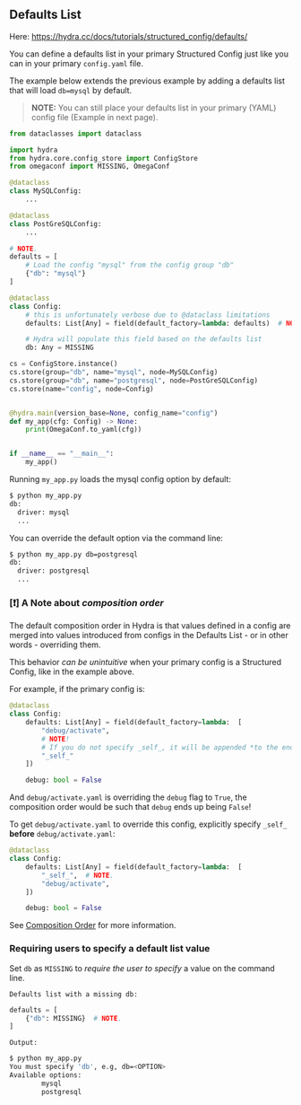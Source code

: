 ## Defaults List

Here: https://hydra.cc/docs/tutorials/structured_config/defaults/

You can define a defaults list in your primary Structured Config just like you can in your primary `config.yaml` file.

The example below extends the previous example by adding a defaults list that will load `db=mysql` by default.

> **NOTE:** You can still place your defaults list in your primary (YAML) config file (Example in next page).

```python
from dataclasses import dataclass

import hydra
from hydra.core.config_store import ConfigStore
from omegaconf import MISSING, OmegaConf

@dataclass
class MySQLConfig:
    ...

@dataclass
class PostGreSQLConfig:
    ...

# NOTE.
defaults = [
    # Load the config "mysql" from the config group "db"
    {"db": "mysql"}
]

@dataclass
class Config:
    # this is unfortunately verbose due to @dataclass limitations
    defaults: List[Any] = field(default_factory=lambda: defaults)  # NOTE.

    # Hydra will populate this field based on the defaults list
    db: Any = MISSING

cs = ConfigStore.instance()
cs.store(group="db", name="mysql", node=MySQLConfig)
cs.store(group="db", name="postgresql", node=PostGreSQLConfig)
cs.store(name="config", node=Config)


@hydra.main(version_base=None, config_name="config")
def my_app(cfg: Config) -> None:
    print(OmegaConf.to_yaml(cfg))


if __name__ == "__main__":
    my_app()
```

Running `my_app.py` loads the mysql config option by default:
```sh
$ python my_app.py
db:
  driver: mysql
  ...
```

You can override the default option via the command line:
```sh
$ python my_app.py db=postgresql
db:
  driver: postgresql
  ...
```



### [❗] A Note about *composition order*

The default composition order in Hydra is that values defined in a config are merged into values introduced from configs in the Defaults List - or in other words - overriding them. 

This behavior *can be unintuitive* when your primary config is a Structured Config, like in the example above.

For example, if the primary config is:
```python
@dataclass
class Config:
    defaults: List[Any] = field(default_factory=lambda:  [
        "debug/activate",
        # NOTE!
        # If you do not specify _self_, it will be appended *to the end* of the defaults list by default.
        "_self_"
    ])

    debug: bool = False
```
And `debug/activate.yaml` is overriding the `debug` flag to `True`, the composition order would be such that `debug` ends up being `False`!

To get `debug/activate.yaml` to override this config, explicitly specify `_self_` **before** `debug/activate.yaml`:
```python
@dataclass
class Config:
    defaults: List[Any] = field(default_factory=lambda:  [
        "_self_",  # NOTE.
        "debug/activate",
    ])

    debug: bool = False
```

See [Composition Order](https://hydra.cc/docs/advanced/defaults_list/#composition-order) for more information.



### Requiring users to specify a default list value

Set `db` as `MISSING` to *require the user to specify* a value on the command line.

`Defaults list with a missing db:`
```python
defaults = [
    {"db": MISSING}  # NOTE.
]
```

`Output:`
```sh
$ python my_app.py
You must specify 'db', e.g, db=<OPTION>
Available options:
        mysql
        postgresql
```
